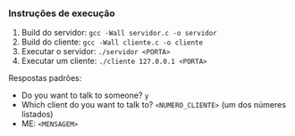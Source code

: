 ### Instruções de execução

1. Build do servidor: `gcc -Wall servidor.c -o servidor`
2. Build do cliente: `gcc -Wall cliente.c -o cliente`
3. Executar o servidor: `./servidor <PORTA>`
4. Executar um cliente: `./cliente 127.0.0.1 <PORTA>`

Respostas padrões: 
* Do you want to talk to someone? `y`
* Which client do you want to talk to? `<NUMERO_CLIENTE>` (um dos númeres listados)
* ME: `<MENSAGEM>`